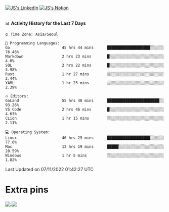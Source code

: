 
[![JS's LinkedIn](https://img.shields.io/badge/LinkedIn-blue?style=for-the-badge&logo=linkedin)](https://www.linkedin.com/in/jaeseung-lee-5a2a32139/) 
[![JS's Notion](https://img.shields.io/badge/Notion-black?style=for-the-badge&logo=notion)](https://bit.ly/ljswiki1) <br><br>
<!-- ![JS's GitHub stats](https://github-readme-stats-lemon-five.vercel.app/api?username=tkxkd0159&hide=contribs,prs,stars,issues&show_icons=true&theme=react&include_all_commits=true)   -->
<!-- ![Top Langs](https://github-readme-stats-lemon-five.vercel.app/api/top-langs/?username=tkxkd0159&layout=compact&hide=jupyter%20notebook,scss,html,css&langs_count=10)  -->


<!--START_SECTION:waka-->
📊 **Activity History for the Last 7 Days** 

```text
⌚︎ Time Zone: Asia/Seoul

💬 Programming Languages: 
Go                       45 hrs 44 mins      ███████████████████░░░░░░   76.46% 
Markdown                 2 hrs 23 mins       █░░░░░░░░░░░░░░░░░░░░░░░░   4.0% 
SQL                      2 hrs 22 mins       █░░░░░░░░░░░░░░░░░░░░░░░░   3.98% 
Rust                     1 hr 27 mins        ░░░░░░░░░░░░░░░░░░░░░░░░░   2.44% 
YAML                     1 hr 25 mins        ░░░░░░░░░░░░░░░░░░░░░░░░░   2.39%

🔥 Editors: 
GoLand                   55 hrs 48 mins      ███████████████████████░░   93.26% 
VS Code                  2 hrs 46 mins       █░░░░░░░░░░░░░░░░░░░░░░░░   4.63% 
CLion                    1 hr 15 mins        ░░░░░░░░░░░░░░░░░░░░░░░░░   2.11%

💻 Operating System: 
Linux                    46 hrs 25 mins      ███████████████████░░░░░░   77.6% 
Mac                      12 hrs 19 mins      █████░░░░░░░░░░░░░░░░░░░░   20.59% 
Windows                  1 hr 5 mins         ░░░░░░░░░░░░░░░░░░░░░░░░░   1.82%

```


 Last Updated on 07/11/2022 01:42:27 UTC
<!--END_SECTION:waka-->

# Extra pins
<a href="https://github.com/tkxkd0159/tkxkd0159.github.io">
  <img align="center" src="https://github-readme-stats-lemon-five.vercel.app/api/pin/?username=tkxkd0159&repo=nft-card-game&theme=react" />
</a>
<a href="https://github.com/tkxkd0159/dsalgo">
  <img align="center" src="https://github-readme-stats-lemon-five.vercel.app/api/pin/?username=tkxkd0159&repo=dsalgo&theme=react" />
</a>

<!---
- 🔭 I’m currently working on ...
- 🌱 I’m currently learning blockchain and distributed network
- 👯 I’m looking to collaborate on ...
- 🤔 I’m looking for help with ...
- 💬 Ask me about ...
- 📫 How to reach me: ...
- 😄 Pronouns: ...
- ⚡ Fun fact: ...
-->
